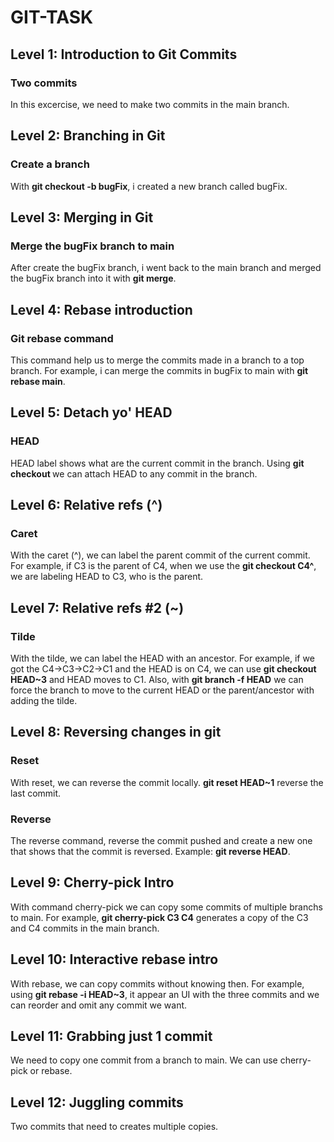 # GIT-TASK

## Level 1: Introduction to Git Commits

### Two commits

In this excercise, we need to make two commits in the main branch.

## Level 2: Branching in Git

### Create a branch

With **git checkout -b bugFix**, i created a new branch called bugFix.

## Level 3: Merging in Git

### Merge the bugFix branch to main

After create the bugFix branch, i went back to the main branch and merged the bugFix branch into it with **git merge**.

## Level 4: Rebase introduction

### Git rebase command

This command help us to merge the commits made in a branch to a top branch. For example, i can merge the commits in bugFix to main with **git rebase main**.

## Level 5: Detach yo' HEAD

### HEAD

HEAD label shows what are the current commit in the branch. Using **git checkout <any commit>** we can attach HEAD to any commit in the branch.

## Level 6: Relative refs (^) 

### Caret

With the caret (^), we can label the parent commit of the current commit. For example, if C3 is the parent of C4, when we use the **git checkout C4^**,
we are labeling HEAD to C3, who is the parent.

## Level 7: Relative refs #2 (~)

### Tilde

With the tilde, we can label the HEAD with an ancestor. For example, if we got the C4->C3->C2->C1 and the HEAD is on C4, we can use **git checkout HEAD~3**
and HEAD moves to C1. Also, with **git branch -f <branch> HEAD** we can force the branch to move to the current HEAD or the parent/ancestor with adding the tilde.

## Level 8: Reversing changes in git

### Reset

With reset, we can reverse the commit locally. **git reset HEAD~1** reverse the last commit.

### Reverse

The reverse command, reverse the commit pushed and create a new one that shows that the commit is reversed. Example: **git reverse HEAD**.

## Level 9: Cherry-pick Intro

With command cherry-pick we can copy some commits of multiple branchs to main. For example, **git cherry-pick C3 C4** generates a copy of the C3 and C4 commits
in the main branch.

## Level 10: Interactive rebase intro

With rebase, we can copy commits without knowing then. For example, using **git rebase -i HEAD~3**, it appear an UI with the three commits and we can reorder and omit
any commit we want.

## Level 11: Grabbing just 1 commit

We need to copy one commit from a branch to main. We can use cherry-pick or rebase.

## Level 12: Juggling commits

Two commits that need to creates multiple copies.
